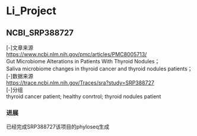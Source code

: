 # Li_Project
## NCBI_SRP388727
[-]文章来源  
https://www.ncbi.nlm.nih.gov/pmc/articles/PMC8005713/  
Gut Microbiome Alterations in Patients With Thyroid Nodules；  
Saliva microbiome changes in thyroid cancer and thyroid nodules patients；  
[-]数据来源  
https://trace.ncbi.nlm.nih.gov/Traces/sra?study=SRP388727  
[-]分组  
thyroid cancer patient;	healthy conrtrol;	thyroid nodules patient  

### 进展
已经完成SRP388727该项目的phyloseq生成  


